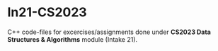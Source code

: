 # In21-CS2023

C++ code-files for excercises/assignments done under **CS2023 Data Structures & Algorithms** module (Intake 21).
